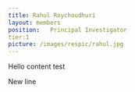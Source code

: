 ```yaml
---
title: Rahul Roychoudhuri
layout: members
position: 	Principal Investigator
tier:1
picture: /images/respic/rahul.jpg
---
```


Hello content test

New line

